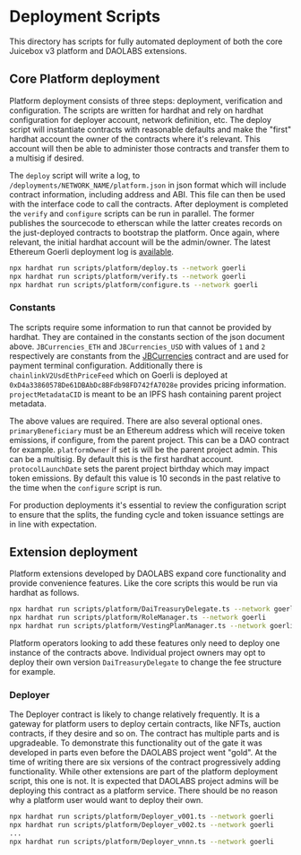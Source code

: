 # Deployment Scripts

This directory has scripts for fully automated deployment of both the core Juicebox v3 platform and DAOLABS extensions.

## Core Platform deployment

Platform deployment consists of three steps: deployment, verification and configuration. The scripts are written for hardhat and rely on hardhat configuration for deployer account, network definition, etc. The deploy script will instantiate contracts with reasonable defaults and make the "first" hardhat account the owner of the contracts where it's relevant. This account will then be able to administer those contracts and transfer them to a multisig if desired.

The `deploy` script will write a log, to `/deployments/NETWORK_NAME/platform.json` in json format which will include contract information, including address and ABI. This file can then be used with the interface code to call the contracts. After deployment is completed the `verify` and `configure` scripts can be run in parallel. The former publishes the sourcecode to etherscan while the latter creates records on the just-deployed contracts to bootstrap the platform. Once again, where relevant, the initial hardhat account will be the admin/owner. The latest Ethereum Goerli deployment log is [available](../deployments/goerli/platform.json).

```bash
npx hardhat run scripts/platform/deploy.ts --network goerli
npx hardhat run scripts/platform/verify.ts --network goerli
npx hardhat run scripts/platform/configure.ts --network goerli
```

### Constants

The scripts require some information to run that cannot be provided by hardhat. They are contained in the constants section of the json document above. `JBCurrencies_ETH` and `JBCurrencies_USD` with values of `1` and `2` respectively are constants from the [JBCurrencies](../contracts/libraries/JBCurrencies.sol) contract and are used for payment terminal configuration. Additionally there is `chainlinkV2UsdEthPriceFeed` which on Goerli is deployed at `0xD4a33860578De61DBAbDc8BFdb98FD742fA7028e` provides pricing information. `projectMetadataCID` is meant to be an IPFS hash containing parent project metadata.

The above values are required. There are also several optional ones. `primaryBeneficiary` must be an Ethereum address which will receive token emissions, if configure, from the parent project. This can be a DAO contract for example. `platformOwner` if set is will be the parent project admin. This can be a multisig. By default this is the first hardhat account. `protocolLaunchDate` sets the parent project birthday which may impact token emissions. By default this value is 10 seconds in the past relative to the time when the `configure` script is run.

For production deployments it's essential to review the configuration script to ensure that the splits, the funding cycle and token issuance settings are in line with expectation.

## Extension deployment

Platform extensions developed by DAOLABS expand core functionality and provide convenience features. Like the core scripts this would be run via hardhat as follows.

```bash
npx hardhat run scripts/platform/DaiTreasuryDelegate.ts --network goerli
npx hardhat run scripts/platform/RoleManager.ts --network goerli
npx hardhat run scripts/platform/VestingPlanManager.ts --network goerli
```

Platform operators looking to add these features only need to deploy one instance of the contracts above. Individual project owners may opt to deploy their own version `DaiTreasuryDelegate` to change the fee structure for example.

### Deployer

The Deployer contract is likely to change relatively frequently. It is a gateway for platform users to deploy certain contracts, like NFTs, auction contracts, if they desire and so on. The contract has multiple parts and is upgradeable. To demonstrate this functionality out of the gate it was developed in parts even before the DAOLABS project went "gold". At the time of writing there are six versions of the contract progressively adding functionality. While other extensions are part of the platform deployment script, this one is not. It is expected that DAOLABS project admins will be deploying this contract as a platform service. There should be no reason why a platform user would want to deploy their own.

```bash
npx hardhat run scripts/platform/Deployer_v001.ts --network goerli
npx hardhat run scripts/platform/Deployer_v002.ts --network goerli
...
npx hardhat run scripts/platform/Deployer_vnnn.ts --network goerli
```
